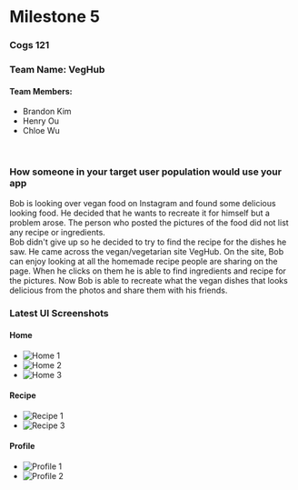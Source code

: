 # Milestone 5

### Cogs 121
### Team Name: VegHub
#### Team Members:
* Brandon Kim 
* Henry Ou 
* Chloe Wu
</br>

### How someone in your target user population would use your app
Bob is looking over vegan food on Instagram and found some delicious looking food. He decided that he wants to recreate it for himself but a problem arose. The person who posted the pictures of the food did not list any recipe or ingredients.</br> Bob didn't give up so he decided to try to find the recipe for the dishes he saw. He came across the vegan/vegetarian site VegHub. On the site, Bob can enjoy looking at all the homemade recipe people are sharing on the page. When he clicks on them he is able to find ingredients and recipe for the pictures. Now Bob is able to recreate what the vegan dishes that looks delicious from the photos  and share them with his friends.
</br>

### Latest UI Screenshots
#### Home
* ![Home 1](https://github.com/henrywuo/VegHub/blob/master/milestone5/home1.PNG)</br>
* ![Home 2](https://github.com/henrywuo/VegHub/blob/master/milestone5/home2.png)</br>
* ![Home 3](https://github.com/henrywuo/VegHub/blob/master/milestone5/home3.PNG)</br>

#### Recipe
* ![Recipe 1](https://github.com/henrywuo/VegHub/blob/master/milestone5/recipe1.PNG)</br>
* ![Recipe 3](https://github.com/henrywuo/VegHub/blob/master/milestone5/recipe2.PNG)</br>


#### Profile
* ![Profile 1](https://github.com/henrywuo/VegHub/blob/master/milestone5/profile1.PNG)</br>
* ![Profile 2](https://github.com/henrywuo/VegHub/blob/master/milestone5/profile2.PNG)</br>

